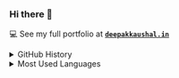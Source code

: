 
### Hi there 👋




 💻 See my full portfolio at **[`deepakkaushal.in`](https://deepakkaushal.in)**
<br>

<div>
<details>
  <summary>GitHub History</summary>
  <p><img align="center" src="https://github-readme-streak-stats.herokuapp.com/?user=deepak3211&" alt="deepak3211" /></p>

</details>
</div>

<div>
<details>
  <summary>Most Used Languages</summary>

<p><img align="center" src="https://github-readme-stats.vercel.app/api/top-langs?username=deepak3211&show_icons=true&locale=en&layout=compact" alt="deepak3211" /></p>
</details>
</div>
